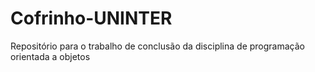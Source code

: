 # Cofrinho-UNINTER
Repositório para o trabalho de conclusão da disciplina de programação orientada a objetos
